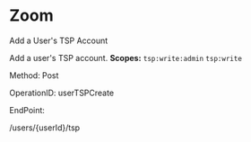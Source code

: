 #     Zoom


Add a User's TSP Account

Add a user's TSP account.
**Scopes:** `tsp:write:admin` `tsp:write`
 


Method: Post

OperationID: userTSPCreate

EndPoint:

/users/{userId}/tsp
